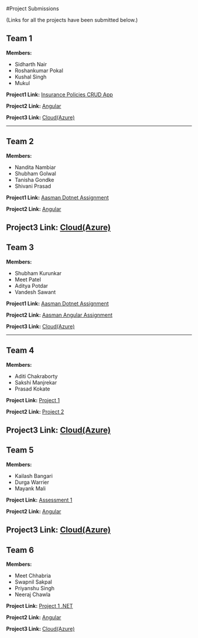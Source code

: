 #Project Submissions

(Links for all the projects have been submitted below.)

## Team 1

**Members:**
- Sidharth Nair
- Roshankumar Pokal
- Kushal Singh
- Mukul

**Project1 Link:** [Insurance Policies CRUD App](https://github.com/printROSHN/InsurancePoliciesCRUDApp)

**Project2 Link:** [Angular](https://github.com/Galact07/Project-2/tree/main)

**Project3 Link:** [Cloud(Azure)](https://github.com/printROSHN/Project-3-Creating-a-VM-Instance-in-Azure-and-Attaching-Storage/tree/main)


---

## Team 2

**Members:**
- Nandita Nambiar
- Shubham Golwal
- Tanisha Gondke
- Shivani Prasad

**Project1 Link:**  [Aasman Dotnet Assignment](https://icicigroup-my.sharepoint.com/:f:/g/personal/1041750_icicilombard_com/EhWJ2hstirJHvg4UcC9wR2IBebBkpkOFtdrqTQx4MJi66A?e=Gnvuhu)

**Project2 Link:** [Angular](https://github.com/Zedx07/Project)

**Project3 Link:** [Cloud(Azure)](https://github.com/nanditha48/Assignment-3_Aasman-Batch)
---

## Team 3

**Members:**
- Shubham Kurunkar
- Meet Patel
- Aditya Potdar
- Vandesh Sawant

**Project1 Link:** [Aasman Dotnet Assignment](https://github.com/shubham-k01/Aasman_Dotnet_Assg)

**Project2 Link:** [Aasman Angular Assignment](https://github.com/shubham-k01/Aasman_Angular)

**Project3 Link:** [Cloud(Azure)](https://github.com/VandeshSawant/Aasman-Project-3)

---

## Team 4

**Members:**
- Aditi Chakraborty
- Sakshi Manjrekar
- Prasad Kokate

**Project Link:** [Project 1](https://github.com/AditiChakraborty1212/Project1)

**Project2 Link:** [Project 2](https://github.com/kokateprasad28/Training-Project3)

**Project3 Link:** [Cloud(Azure)](https://github.com/kokateprasad28/Project3)
---

## Team 5

**Members:**
- Kailash Bangari
- Durga Warrier
- Mayank Mali

**Project Link:** [Assessment 1](https://github.com/kailash450/Assessment_1)

**Project2 Link:** [Angular](https://github.com/kailash450/Assessment_2)

**Project3 Link:** [Cloud(Azure)]()
---

## Team 6

**Members:**
- Meet Chhabria
- Swapnil Sakpal
- Priyanshu Singh
- Neeraj Chawla

**Project Link:** [Project 1 .NET](https://gitlab.com/chhabriameet/project1-dotnet/-/tree/master?ref_type=heads)

**Project2 Link:** [Angular](https://gitlab.com/chhabriameet/angular-crud/-/tree/master?ref_type=heads)

**Project3 Link:** [Cloud(Azure)]()
